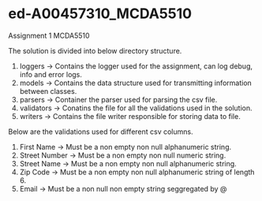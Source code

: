 # ed-A00457310_MCDA5510
Assignment 1 MCDA5510

The solution is divided into below directory structure.
1) loggers -> Contains the logger used for the assignment, can log debug, info and error logs.
2) models -> Contains the data structure used for transmitting information between classes.
3) parsers -> Container the parser used for parsing the csv file.
4) validators -> Conatins the file for all the validations used in the solution.
5) writers -> Contains the file writer responsible for storing data to file.

Below are the validations used for different csv columns.
1) First Name -> Must be a non empty non null alphanumeric string.
2) Street Number -> Must be a non empty non null numeric string.
3) Street Name -> Must be a non empty non null alphanumeric string.
4) Zip Code -> Must be a non empty non null alphanumeric string of length 6.
5) Email -> Must be a non null non empty string seggregated by @